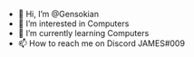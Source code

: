 - 👋 Hi, I’m @Gensokian
- 👀 I’m interested in Computers
- 🌱 I’m currently learning Computers
- 📫 How to reach me on Discord JAMES#009

<!---
Gensokian/Gensokian is a ✨ special ✨ repository because its `README.md` (this file) appears on your GitHub profile.
You can click the Preview link to take a look at your changes.
--->
